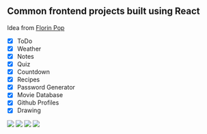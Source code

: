 ## Common frontend projects built using React

Idea from [Florin Pop](https://www.youtube.com/watch?v=dtKciwk_si4)

- [x] ToDo
- [x] Weather
- [x] Notes
- [x] Quiz
- [x] Countdown
- [x] Recipes
- [x] Password Generator
- [x] Movie Database
- [x] Github Profiles
- [x] Drawing

![](https://i.imgur.com/lx2uYBb.png)
![](https://i.imgur.com/bwzVdJq.png)
![](https://i.imgur.com/UvY7ixl.png)
![](https://i.imgur.com/rFjOViN.png)
